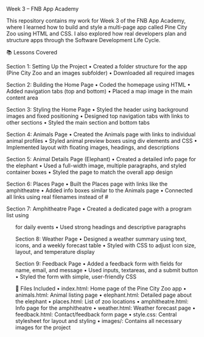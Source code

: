 Week 3 – FNB App Academy

This repository contains my work for Week 3 of the FNB App Academy, where I learned how to build and style a multi-page app called Pine City Zoo using HTML and CSS. I also explored how real developers plan and structure apps through the Software Development Life Cycle.

📚 Lessons Covered

Section 1: Setting Up the Project
	•	Created a folder structure for the app (Pine City Zoo and an images subfolder)
	•	Downloaded all required images

Section 2: Building the Home Page
	•	Coded the homepage using HTML
	•	Added navigation tabs (top and bottom)
	•	Placed a map image in the main content area

Section 3: Styling the Home Page
	•	Styled the header using background images and fixed positioning
	•	Designed top navigation tabs with links to other sections
	•	Styled the main section and bottom tabs

Section 4: Animals Page
	•	Created the Animals page with links to individual animal profiles
	•	Styled animal preview boxes using div elements and CSS
	•	Implemented layout with floating images, headings, and descriptions

Section 5: Animal Details Page (Elephant)
	•	Created a detailed info page for the elephant
	•	Used a full-width image, multiple paragraphs, and styled container boxes
	•	Styled the page to match the overall app design

Section 6: Places Page
	•	Built the Places page with links like the amphitheatre
	•	Added info boxes similar to the Animals page
	•	Connected all links using real filenames instead of #

Section 7: Amphitheatre Page
	•	Created a dedicated page with a program list using <ul> for daily events
	•	Used strong headings and descriptive paragraphs

Section 8: Weather Page
	•	Designed a weather summary using text, icons, and a weekly forecast table
	•	Styled with CSS to adjust icon size, layout, and temperature display

Section 9: Feedback Page
	•	Added a feedback form with fields for name, email, and message
	•	Used inputs, textareas, and a submit button
	•	Styled the form with simple, user-friendly CSS

📁 Files Included
	•	index.html: Home page of the Pine City Zoo app
	•	animals.html: Animal listing page
	•	elephant.html: Detailed page about the elephant
	•	places.html: List of zoo locations
	•	amphitheatre.html: Info page for the amphitheatre
	•	weather.html: Weather forecast page
	•	feedback.html: Contact/feedback form page
	•	style.css: Central stylesheet for layout and styling
	•	images/: Contains all necessary images for the project
